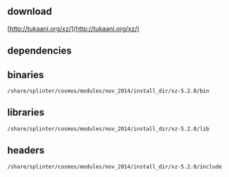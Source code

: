 ## download

[http://tukaani.org/xz/](http://tukaani.org/xz/)

## dependencies

## binaries

	/share/splinter/cosmos/modules/nov_2014/install_dir/xz-5.2.0/bin

## libraries

	/share/splinter/cosmos/modules/nov_2014/install_dir/xz-5.2.0/lib

## headers

	/share/splinter/cosmos/modules/nov_2014/install_dir/xz-5.2.0/include
